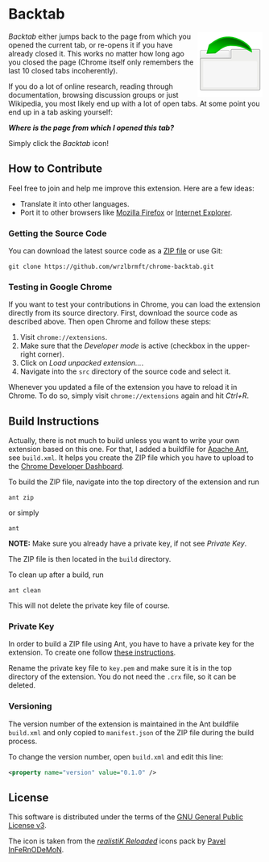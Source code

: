 # Backtab

<img src="https://raw.githubusercontent.com/wrzlbrmft/chrome-backtab/master/src/icons/icon128.png" align="right" />

*Backtab* either jumps back to the page from which you opened the current tab,
or re-opens it if you have already closed it. This works no matter how long ago
you closed the page (Chrome itself only remembers the last 10 closed tabs
incoherently).

If you do a lot of online research, reading through documentation, browsing
discussion groups or just Wikipedia, you most likely end up with a lot of open
tabs. At some point you end up in a tab asking yourself:

***Where is the page from which I opened this tab?***

Simply click the *Backtab* icon!

## How to Contribute

Feel free to join and help me improve this extension. Here are a few ideas:

* Translate it into other languages.
* Port it to other browsers like
[Mozilla Firefox](https://www.mozilla.org/firefox) or
[Internet Explorer](http://windows.microsoft.com/internet-explorer/).

### Getting the Source Code

You can download the latest source code as a [ZIP
file](https://github.com/wrzlbrmft/chrome-backtab/archive/master.zip) or use
Git:

```
git clone https://github.com/wrzlbrmft/chrome-backtab.git
```

### Testing in Google Chrome

If you want to test your contributions in Chrome, you can load the extension
directly from its source directory. First, download the source code as described
above. Then open Chrome and follow these steps:

1. Visit `chrome://extensions`.
2. Make sure that the *Developer mode* is active (checkbox in the upper-right
corner).
3. Click on *Load unpacked extension...*.
4. Navigate into the `src` directory of the source code and select it.

Whenever you updated a file of the extension you have to reload it in Chrome.
To do so, simply visit `chrome://extensions` again and hit *Ctrl+R*.

## Build Instructions

Actually, there is not much to build unless you want to write your own extension
based on this one. For that, I added a buildfile for
[Apache Ant](http://ant.apache.org/), see `build.xml`. It helps you create the
ZIP file which you have to upload to the
[Chrome Developer Dashboard](https://chrome.google.com/webstore/developer/dashboard).

To build the ZIP file, navigate into the top directory of the extension and run

```
ant zip
```

or simply

```
ant
```

**NOTE:** Make sure you already have a private key, if not see *Private Key*.

The ZIP file is then located in the `build` directory.

To clean up after a build, run

```
ant clean
```

This will not delete the private key file of course.

### Private Key

In order to build a ZIP file using Ant, you have to have a private key for the
extension. To create one follow
[these instructions](https://developer.chrome.com/extensions/packaging#creating).

Rename the private key file to `key.pem` and make sure it is in the top
directory of the extension. You do not need the `.crx` file, so it can be
deleted.

### Versioning

The version number of the extension is maintained in the Ant buildfile
`build.xml` and only copied to `manifest.json` of the ZIP file during the build
process.

To change the version number, open `build.xml` and edit this
line:

```xml
<property name="version" value="0.1.0" />
```

## License

This software is distributed under the terms of the
[GNU General Public License v3](https://www.gnu.org/licenses/gpl-3.0.en.html).

The icon is taken from the
*[realistiK Reloaded](http://kde-look.org/content/show.php/realistiK+Reloaded?content=52362)*
icons pack by
[Pavel InFeRnODeMoN](http://kde-look.org/usermanager/search.php?username=InFeRnODeMoN).
